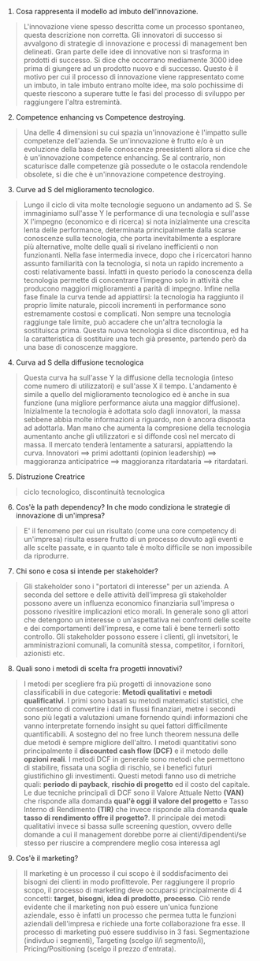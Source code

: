 1. Cosa rappresenta il modello ad imbuto dell'innovazione.
> L'innovazione viene spesso descritta come un processo spontaneo, questa descrizione non  corretta. Gli innovatori di successo si avvalgono di strategie di innovazione e processi di management ben delineati. Gran parte delle idee di innovative non si trasforma in prodotti di successo. Si dice che occorrano mediamente 3000 idee prima di giungere ad un prodotto nuovo e di successo. Questo è il motivo per cui il processo di innovazione viene rappresentato come un imbuto, in tale imbuto entrano molte idee, ma solo pochissime di queste riescono a superare tutte le fasi del processo di sviluppo per raggiungere l'altra estremintà.

2. Competence enhancing vs Competence destroying.
> Una delle 4 dimensioni su cui spazia un'innovazione è l'impatto sulle competenze dell'azienda. Se un'innovazione è frutto e/o è un evoluzione della base delle conoscenze preesistenti allora si dice che è un'innovazione competence enhancing. Se al contrario, non scaturisce dalle competenze già possedute o le ostacola rendendole obsolete, si die che è un'innovazione competence destroying.

3. Curve ad S del miglioramento tecnologico.
> Lungo il ciclo di vita molte tecnologie seguono un andamento ad S. Se immaginiamo sull'asse Y le performance di una tecnologia e sull'asse X l'impegno (economico e di ricerca) si nota inizialmente una crescita lenta delle performance, determinata principalmente dalla scarse conoscenze sulla tecnologia, che porta inevitabilmente a esplorare più alternative, molte delle quali si rivelano inefficienti o non funzionanti. Nella fase intermedia invece, dopo che i ricercatori hanno assunto familiarità con la tecnologia, si nota un rapido incremento a costi relativamente bassi. Infatti in questo periodo la conoscenza della tecnologia permette di concentrare l'impegno solo in attività che producono maggiori miglioramenti a parità di impegno. Infine nella fase finale la curva tende ad appiattirsi: la tecnologia ha raggiunto il proprio limite naturale, piccoli incrementi in performance sono estremamente costosi e complicati. Non sempre una tecnologia raggiunge tale limite, può accadere che un'altra tecnologia la sostituisca prima. Questa nuova tecnologia si dice discontinua, ed ha la caratteristica di sostituire una tech già presente, partendo però da una base di conoscenze maggiore.

4. Curva ad S della diffusione tecnologica
> Questa curva ha sull'asse Y la diffusione della tecnologia (inteso come numero di utilizzatori) e sull'asse X il tempo. L'andamento è simile a quello del miglioramento tecnologico ed è anche in sua funzione (una migliore performance aiuta una maggior diffusione). Inizialmente la tecnologia è adottata solo dagli innovatori, la massa sebbene abbia molte informazioni a riguardo, non è ancora disposta ad adottarla. Man mano che aumenta la compresione della tecnologia aumentanto anche gli utilizzatori e si diffonde così nel mercato di massa. Il mercato tenderà lentamente a saturarsi, appiattendo la curva. Innovatori ==> primi adottanti (opinion leadership) ==> maggioranza anticipatrice ==> maggioranza ritardataria ==> ritardatari.

5. Distruzione Creatrice
> ciclo tecnologico, discontinuità tecnologica

6. Cos'è la path dependency? In che modo condiziona le strategie di innovazione di un'impresa?
> E' il fenomeno per cui un risultato (come una core competency di un'impresa) risulta essere frutto di un processo dovuto agli eventi e alle scelte passate, e in quanto tale è molto difficile se non impossibile da riprodurre.

7. Chi sono e cosa si intende per stakeholder?
> Gli stakeholder sono i "portatori di interesse" per un azienda. A seconda del settore e delle attività dell'impresa gli stakeholder possono avere un influenza economico finanziaria sull'impresa o possono rivesitire implicazioni etico morali. In generale sono gli attori che detengono un interesse o un'aspettativa nei confronti delle scelte e dei comportamenti dell'impresa, e come tali è bene ternerli sotto controllo. Gli stakeholder possono essere i clienti, gli invetsitori, le amministrazioni comunali, la comunità stessa, competitor, i fornitori, azionisti etc.

8. Quali sono i metodi di scelta fra progetti innovativi?
> I metodi per scegliere fra più progetti di innovazione sono classificabili in due categorie: **Metodi qualitativi** e **metodi qualificativi**. I primi sono basati su metodi matematici statistici, che consentono di convertire i dati in flussi finanziari, metre i secondi sono più legati a valutazioni umane fornendo quindi informazioni che vanno interpretate fornendo insight su quei fattori difficilmente quantificabili. A sostegno del no free lunch theorem nessuna delle due metodi è sempre migliore dell'altro. I metodi quantitativi sono principalmente il **discounted cash flow (DCF)** e il metodo delle **opzioni reali**. I metodi DCF in generale sono metodi che permettono di stabilire, fissata una soglia di rischio, se i benefici futuri giustifichino gli investimenti. Questi metodi fanno uso di metriche quali: **periodo di payback**, **rischio di progetto** ed il costo del capitale. Le due tecniche principali di DCF sono il Valore Attuale Netto **(VAN)** che risponde alla domanda **qual'è oggi il valore del progetto** e Tasso Interno di Rendimento **(TIR)** che invece risponde alla domanda **quale tasso di rendimento offre il progetto?**. Il principale dei metodi qualitativi invece si bassa sulle screening question, ovvero delle domande a cui il management dorebbe porre ai clienti/dipendenti/se stesso per riuscire a comprendere meglio cosa interessa agl

9. Cos'è il marketing?
> Il marketing è un processo il cui scopo è il soddisfacimento dei bisogni dei clienti in modo profittevole. Per raggiungere il proprio scopo, il processo di marketing deve occuparsi principalmente di 4 concetti: **target**, **bisogni**, **idea di prodotto**, **processo**. Ciò rende evidente che il marketing  non può essere un'unica funzione aziendale, esso è infatti un processo che permea tutta le funzioni aziendali dell'impresa e richiede una forte collaborazione fra esse. Il processo di marketing può essere suddiviso in 3 fasi. Segmentazione (indivduo i segmenti), Targeting (scelgo il/i segmento/i), Pricing/Positioning (scelgo il prezzo d'entrata).
